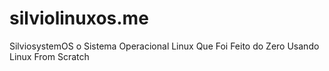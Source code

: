 # silviolinuxos.me
SilviosystemOS o Sistema Operacional Linux Que Foi Feito do Zero Usando Linux From Scratch
